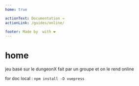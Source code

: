 ```yaml
---
home: true

actionText: Documentation →
actionLink: /guides/online/

footer: Made by  with ❤️  
---
```



# home

jeu basé sur le dungeonX fait par un groupe et on le rend online

for doc local : `npm install -D vuepress`


